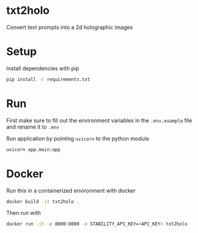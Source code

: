 txt2holo
========
Convert text prompts into a 2d holographic images

# Setup
Install dependencies with pip

```bash
pip install -r requirements.txt
```

# Run
First make sure to fill out the environment variables in the `.env.example` file and rename it to `.env`

Run application by pointing `uvicorn` to the python module
```bash
uvicorn app.main:app
```

# Docker
Run this in a containerized environment with docker

```bash
docker build -it txt2holo .
```

Then run with

```bash
docker run -it -p 8000:8000 -e STABILITY_API_KEY=<API_KEY> txt2holo
```